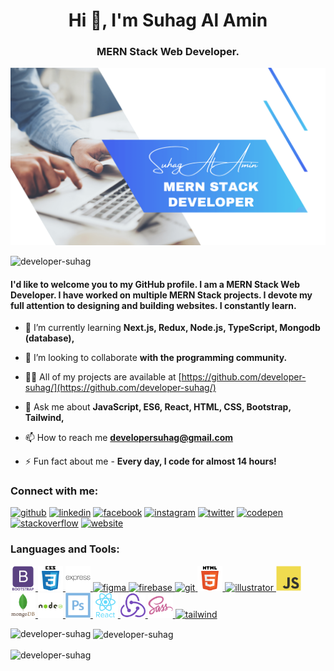 <h1 align="center">Hi 👋, I'm Suhag Al Amin</h1>
<h3 align="center">MERN Stack Web Developer.</h3>

<!-- banner  -->

![](https://github.com/developer-suhag/developer-suhag/blob/main/banner.png)

<!-- profile views  -->
<p align="left"> <img src="https://komarev.com/ghpvc/?username=developer-suhag&label=Profile%20views&color=0e75b6&style=flat" alt="developer-suhag" /> </p>

<h4>I'd like to welcome you to my GitHub profile.
  I am a <b>MERN Stack Web Developer</b>. I have worked on multiple MERN Stack projects. I devote my full attention to designing and building websites. I constantly learn.</h3>

- 🌱 I’m currently learning **Next.js, Redux, Node.js, TypeScript, Mongodb (database),**

- 👯 I’m looking to collaborate **with the programming community.**

- 👨‍💻 All of my projects are available at [https://github.com/developer-suhag/](https://github.com/developer-suhag/)

- 💬 Ask me about **JavaScript, ES6, React, HTML, CSS, Bootstrap, Tailwind,**

- 📫 How to reach me **<a href="mailto:developersuhag@gmail.com">developersuhag@gmail.com</a>**

- ⚡ Fun fact about me - **Every day, I code for almost 14 hours!**

<h3 align="left">Connect with me:</h3>
<!-- <p align="left">
<a href="https://codepen.io/suhag_alamin" target="blank"><img align="center" src="https://raw.githubusercontent.com/rahuldkjain/github-profile-readme-generator/master/src/images/icons/Social/codepen.svg" alt="suhag_alamin" height="30" width="40" /></a>
<a href="https://twitter.com/suhag_alamain" target="blank"><img align="center" src="https://raw.githubusercontent.com/rahuldkjain/github-profile-readme-generator/master/src/images/icons/Social/twitter.svg" alt="suhag_alamain" height="30" width="40" /></a>
<a href="https://linkedin.com/in/suhag-al-amin" target="blank"><img align="center" src="https://raw.githubusercontent.com/rahuldkjain/github-profile-readme-generator/master/src/images/icons/Social/linked-in-alt.svg" alt="suhag-al-amin" height="30" width="40" /></a>
<a href="https://fb.com/suhag.alamin.315" target="blank"><img align="center" src="https://raw.githubusercontent.com/rahuldkjain/github-profile-readme-generator/master/src/images/icons/Social/facebook.svg" alt="suhag.alamin.315" height="30" width="40" /></a>
<a href="https://instagram.com/suhag_alamin" target="blank"><img align="center" src="https://raw.githubusercontent.com/rahuldkjain/github-profile-readme-generator/master/src/images/icons/Social/instagram.svg" alt="suhag_alamin" height="30" width="40" /></a>
<a href="https://www.hackerrank.com/developersuhag" target="blank"><img align="center" src="https://raw.githubusercontent.com/rahuldkjain/github-profile-readme-generator/master/src/images/icons/Social/hackerrank.svg" alt="developersuhag" height="30" width="40" /></a>
<a href="https://www.hackerearth.com/@developersuhag" target="blank"><img align="center" src="https://raw.githubusercontent.com/rahuldkjain/github-profile-readme-generator/master/src/images/icons/Social/hackerearth.svg" alt="@developersuhag" height="30" width="40" /></a>
</p> -->

[<img src='https://cdn.jsdelivr.net/npm/simple-icons@3.0.1/icons/github.svg' alt='github' height='40'>](https://github.com/developer-suhag) [<img src='https://cdn.jsdelivr.net/npm/simple-icons@3.0.1/icons/linkedin.svg' alt='linkedin' height='40'>](https://www.linkedin.com/in/suhag-al-amin/) [<img src='https://cdn.jsdelivr.net/npm/simple-icons@3.0.1/icons/facebook.svg' alt='facebook' height='40'>](https://www.facebook.com/suhag.alamin.315) [<img src='https://cdn.jsdelivr.net/npm/simple-icons@3.0.1/icons/instagram.svg' alt='instagram' height='40'>](https://www.instagram.com/suhag_alamain/) [<img src='https://cdn.jsdelivr.net/npm/simple-icons@3.0.1/icons/twitter.svg' alt='twitter' height='40'>](https://twitter.com/suhag_alamain) [<img src='https://cdn.jsdelivr.net/npm/simple-icons@3.0.1/icons/codepen.svg' alt='codepen' height='40'>](https://codepen.io/suhag1) [<img src='https://cdn.jsdelivr.net/npm/simple-icons@3.0.1/icons/stackoverflow.svg' alt='stackoverflow' height='40'>](https://stackoverflow.com/users/14957201) [<img src='https://cdn.jsdelivr.net/npm/simple-icons@3.0.1/icons/icloud.svg' alt='website' height='40'>](https://suhag.me)

<h3 align="left">Languages and Tools:</h3>
<p align="left"> <a href="https://getbootstrap.com" target="_blank"> <img src="https://raw.githubusercontent.com/devicons/devicon/master/icons/bootstrap/bootstrap-plain-wordmark.svg" alt="bootstrap" width="40" height="40"/> </a> <a href="https://www.w3schools.com/css/" target="_blank"> <img src="https://raw.githubusercontent.com/devicons/devicon/master/icons/css3/css3-original-wordmark.svg" alt="css3" width="40" height="40"/> </a> <a href="https://expressjs.com" target="_blank"> <img src="https://raw.githubusercontent.com/devicons/devicon/master/icons/express/express-original-wordmark.svg" alt="express" width="40" height="40"/> </a> <a href="https://www.figma.com/" target="_blank"> <img src="https://www.vectorlogo.zone/logos/figma/figma-icon.svg" alt="figma" width="40" height="40"/> </a> <a href="https://firebase.google.com/" target="_blank"> <img src="https://www.vectorlogo.zone/logos/firebase/firebase-icon.svg" alt="firebase" width="40" height="40"/> </a> <a href="https://git-scm.com/" target="_blank"> <img src="https://www.vectorlogo.zone/logos/git-scm/git-scm-icon.svg" alt="git" width="40" height="40"/> </a> <a href="https://www.w3.org/html/" target="_blank"> <img src="https://raw.githubusercontent.com/devicons/devicon/master/icons/html5/html5-original-wordmark.svg" alt="html5" width="40" height="40"/> </a> <a href="https://www.adobe.com/in/products/illustrator.html" target="_blank"> <img src="https://www.vectorlogo.zone/logos/adobe_illustrator/adobe_illustrator-icon.svg" alt="illustrator" width="40" height="40"/> </a> <a href="https://developer.mozilla.org/en-US/docs/Web/JavaScript" target="_blank"> <img src="https://raw.githubusercontent.com/devicons/devicon/master/icons/javascript/javascript-original.svg" alt="javascript" width="40" height="40"/> </a> <a href="https://www.mongodb.com/" target="_blank"> <img src="https://raw.githubusercontent.com/devicons/devicon/master/icons/mongodb/mongodb-original-wordmark.svg" alt="mongodb" width="40" height="40"/> </a> <a href="https://nodejs.org" target="_blank"> <img src="https://raw.githubusercontent.com/devicons/devicon/master/icons/nodejs/nodejs-original-wordmark.svg" alt="nodejs" width="40" height="40"/> </a> <a href="https://www.photoshop.com/en" target="_blank"> <img src="https://raw.githubusercontent.com/devicons/devicon/master/icons/photoshop/photoshop-line.svg" alt="photoshop" width="40" height="40"/> </a> <a href="https://reactjs.org/" target="_blank"> <img src="https://raw.githubusercontent.com/devicons/devicon/master/icons/react/react-original-wordmark.svg" alt="react" width="40" height="40"/> </a> <a href="https://redux.js.org" target="_blank"> <img src="https://raw.githubusercontent.com/devicons/devicon/master/icons/redux/redux-original.svg" alt="redux" width="40" height="40"/> </a> <a href="https://sass-lang.com" target="_blank"> <img src="https://raw.githubusercontent.com/devicons/devicon/master/icons/sass/sass-original.svg" alt="sass" width="40" height="40"/> </a> <a href="https://tailwindcss.com/" target="_blank"> <img src="https://www.vectorlogo.zone/logos/tailwindcss/tailwindcss-icon.svg" alt="tailwind" width="40" height="40"/> </a> </p>

<p><img align="left" src="https://github-readme-stats.vercel.app/api/top-langs?username=developer-suhag&show_icons=true&locale=en&layout=compact" alt="developer-suhag" /></p>

<p>&nbsp;<img align="center" src="https://github-readme-stats.vercel.app/api?username=developer-suhag&show_icons=true&locale=en" alt="developer-suhag" /></p>

<p><img align="center" src="https://github-readme-streak-stats.herokuapp.com/?user=developer-suhag&" alt="developer-suhag" /></p>
